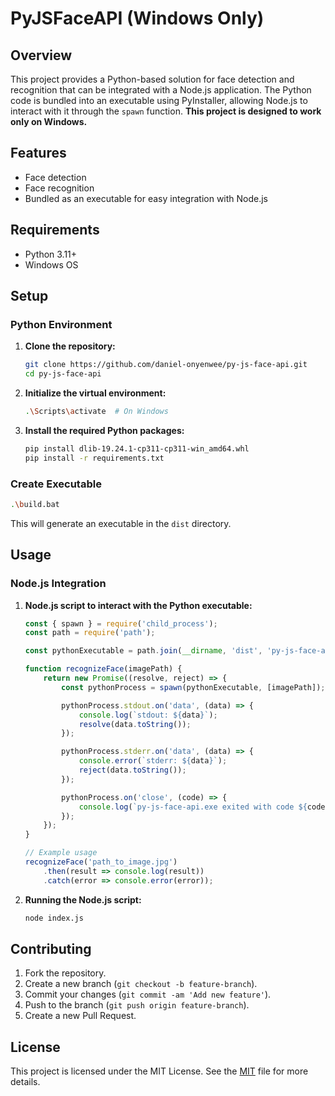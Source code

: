 # PyJSFaceAPI (Windows Only)

## Overview

This project provides a Python-based solution for face detection and recognition that can be integrated with a Node.js application. The Python code is bundled into an executable using PyInstaller, allowing Node.js to interact with it through the `spawn` function. **This project is designed to work only on Windows.**

## Features

- Face detection
- Face recognition
- Bundled as an executable for easy integration with Node.js

## Requirements

- Python 3.11+
- Windows OS

## Setup

### Python Environment

1. **Clone the repository:**

    ```sh
    git clone https://github.com/daniel-onyenwee/py-js-face-api.git
    cd py-js-face-api
    ```

2. **Initialize the virtual environment:**

    ```sh
    .\Scripts\activate  # On Windows
    ```

3. **Install the required Python packages:**

    ```sh
    pip install dlib-19.24.1-cp311-cp311-win_amd64.whl
    pip install -r requirements.txt
    ```

### Create Executable

```sh
.\build.bat
```

This will generate an executable in the `dist` directory.

## Usage

### Node.js Integration

1. **Node.js script to interact with the Python executable:**

    ```javascript
    const { spawn } = require('child_process');
    const path = require('path');

    const pythonExecutable = path.join(__dirname, 'dist', 'py-js-face-api.exe');

    function recognizeFace(imagePath) {
        return new Promise((resolve, reject) => {
            const pythonProcess = spawn(pythonExecutable, [imagePath]);

            pythonProcess.stdout.on('data', (data) => {
                console.log(`stdout: ${data}`);
                resolve(data.toString());
            });

            pythonProcess.stderr.on('data', (data) => {
                console.error(`stderr: ${data}`);
                reject(data.toString());
            });

            pythonProcess.on('close', (code) => {
                console.log(`py-js-face-api.exe exited with code ${code}`);
            });
        });
    }

    // Example usage
    recognizeFace('path_to_image.jpg')
        .then(result => console.log(result))
        .catch(error => console.error(error));
    ```

2. **Running the Node.js script:**

    ```sh
    node index.js
    ```

## Contributing

1. Fork the repository.
2. Create a new branch (`git checkout -b feature-branch`).
3. Commit your changes (`git commit -am 'Add new feature'`).
4. Push to the branch (`git push origin feature-branch`).
5. Create a new Pull Request.

## License

This project is licensed under the MIT License. See the [MIT](LICENSE.md) file for more details.
